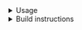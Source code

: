 <details>
<summary>Usage</summary>

``` shell
# gvcf input
docker run -ti \
    -v /rti-01/ngaddis:/rti-01/ngaddis \
    -e wf_arguments=/rti-01/ngaddis/data/temp/ancestry/b38/ancestry_pipeline_args.json \
    -e wf_definition=t1dgrs2_pipeline_step_1 \
    --rm rtibiocloud/t1dgrs2_pipeline:v1.0_58cbe71

# Interactive
docker run -ti \
    -v /rti-01/ngaddis:/rti-01/ngaddis \
    --entrypoint /bin/bash \
    -e wf_arguments=blah \
    -e wf_definition=blah \
    --rm rtibiocloud/t1dgrs2_pipeline:v1.0_58cbe71
```
</details>


<details>
<summary>Build instructions</summary>

``` shell
cd biocloud_docker_tools/t1dgrs2_pipeline/v1.0

# Local build
docker build . -t t1dgrs2_pipeline/t1dgrs2_pipeline:v1.0

```
</details>
